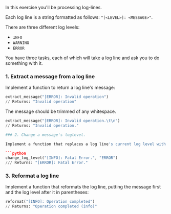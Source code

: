
In this exercise you'll be processing log-lines.

Each log line is a string formatted as follows: `"[<LEVEL>]: <MESSAGE>"`.

There are three different log levels:

- `INFO`
- `WARNING`
- `ERROR`

You have three tasks, each of which will take a log line and ask you to do something with it.

### 1. Extract a message from a log line

Implement a function to return a log line's message:

```python
extract_message("[ERROR]: Invalid operation")
// Returns: "Invalid operation"
```

The message should be trimmed of any whitespace.

```python
extract_message("[ERROR]: Invalid operation.\t\n")
// Returns: "Invalid operation."

### 2. Change a message's loglevel.

Implement a function that replaces a log line's current log level with a new one:

```python
change_log_level("[INFO]: Fatal Error.", "ERROR")
/// Returns: "[ERROR]: Fatal Error."
```

### 3. Reformat a log line

Implement a function that reformats the log line, putting the message first and the log level after it in parentheses:

```python
reformat("[INFO]: Operation completed")
// Returns: "Operation completed (info)"
```

